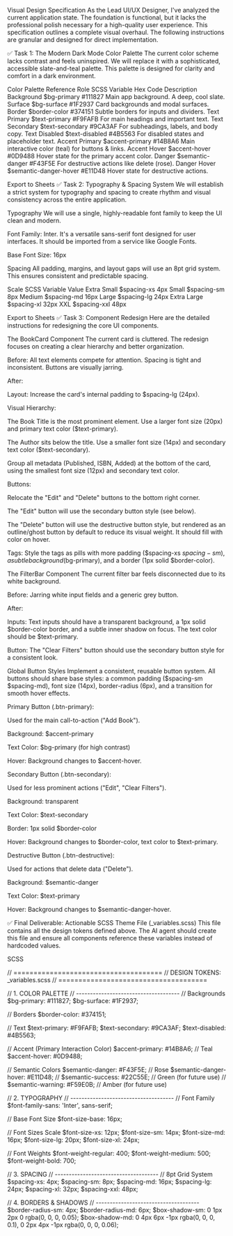 Visual Design Specification
As the Lead UI/UX Designer, I've analyzed the current application state. The foundation is functional, but it lacks the professional polish necessary for a high-quality user experience. This specification outlines a complete visual overhaul. The following instructions are granular and designed for direct implementation.

✅ Task 1: The Modern Dark Mode Color Palette
The current color scheme lacks contrast and feels uninspired. We will replace it with a sophisticated, accessible slate-and-teal palette. This palette is designed for clarity and comfort in a dark environment.

Color Palette Reference
Role	SCSS Variable	Hex Code	Description
Background	$bg-primary	#111827	Main app background. A deep, cool slate.
Surface	$bg-surface	#1F2937	Card backgrounds and modal surfaces.
Border	$border-color	#374151	Subtle borders for inputs and dividers.
Text Primary	$text-primary	#F9FAFB	For main headings and important text.
Text Secondary	$text-secondary	#9CA3AF	For subheadings, labels, and body copy.
Text Disabled	$text-disabled	#4B5563	For disabled states and placeholder text.
Accent Primary	$accent-primary	#14B8A6	Main interactive color (teal) for buttons & links.
Accent Hover	$accent-hover	#0D9488	Hover state for the primary accent color.
Danger	$semantic-danger	#F43F5E	For destructive actions like delete (rose).
Danger Hover	$semantic-danger-hover	#E11D48	Hover state for destructive actions.

Export to Sheets
✅ Task 2: Typography & Spacing System
We will establish a strict system for typography and spacing to create rhythm and visual consistency across the entire application.

Typography
We will use a single, highly-readable font family to keep the UI clean and modern.

Font Family: Inter. It's a versatile sans-serif font designed for user interfaces. It should be imported from a service like Google Fonts.

Base Font Size: 16px

Spacing
All padding, margins, and layout gaps will use an 8pt grid system. This ensures consistent and predictable spacing.

Scale	SCSS Variable	Value
Extra Small	$spacing-xs	4px
Small	$spacing-sm	8px
Medium	$spacing-md	16px
Large	$spacing-lg	24px
Extra Large	$spacing-xl	32px
XXL	$spacing-xxl	48px

Export to Sheets
✅ Task 3: Component Redesign
Here are the detailed instructions for redesigning the core UI components.

The BookCard Component
The current card is cluttered. The redesign focuses on creating a clear hierarchy and better organization.

Before: All text elements compete for attention. Spacing is tight and inconsistent. Buttons are visually jarring.

After:

Layout: Increase the card's internal padding to $spacing-lg (24px).

Visual Hierarchy:

The Book Title is the most prominent element. Use a larger font size (20px) and primary text color ($text-primary).

The Author sits below the title. Use a smaller font size (14px) and secondary text color ($text-secondary).

Group all metadata (Published, ISBN, Added) at the bottom of the card, using the smallest font size (12px) and secondary text color.

Buttons:

Relocate the "Edit" and "Delete" buttons to the bottom right corner.

The "Edit" button will use the secondary button style (see below).

The "Delete" button will use the destructive button style, but rendered as an outline/ghost button by default to reduce its visual weight. It should fill with color on hover.

Tags: Style the tags as pills with more padding ($spacing-xs $spacing-sm), a subtle background ($bg-primary), and a border (1px solid $border-color).

The FilterBar Component
The current filter bar feels disconnected due to its white background.

Before: Jarring white input fields and a generic grey button.

After:

Inputs: Text inputs should have a transparent background, a 1px solid $border-color border, and a subtle inner shadow on focus. The text color should be $text-primary.

Button: The "Clear Filters" button should use the secondary button style for a consistent look.

Global Button Styles
Implement a consistent, reusable button system. All buttons should share base styles: a common padding ($spacing-sm $spacing-md), font size (14px), border-radius (6px), and a transition for smooth hover effects.

Primary Button (.btn-primary):

Used for the main call-to-action ("Add Book").

Background: $accent-primary

Text Color: $bg-primary (for high contrast)

Hover: Background changes to $accent-hover.

Secondary Button (.btn-secondary):

Used for less prominent actions ("Edit", "Clear Filters").

Background: transparent

Text Color: $text-secondary

Border: 1px solid $border-color

Hover: Background changes to $border-color, text color to $text-primary.

Destructive Button (.btn-destructive):

Used for actions that delete data ("Delete").

Background: $semantic-danger

Text Color: $text-primary

Hover: Background changes to $semantic-danger-hover.

✅ Final Deliverable: Actionable SCSS Theme File (_variables.scss)
This file contains all the design tokens defined above. The AI agent should create this file and ensure all components reference these variables instead of hardcoded values.

SCSS

// =====================================
// DESIGN TOKENS: _variables.scss
// =====================================

// 1. COLOR PALETTE
// -------------------------------------
// Backgrounds
$bg-primary: #111827;
$bg-surface: #1F2937;

// Borders
$border-color: #374151;

// Text
$text-primary: #F9FAFB;
$text-secondary: #9CA3AF;
$text-disabled: #4B5563;

// Accent (Primary Interaction Color)
$accent-primary: #14B8A6; // Teal
$accent-hover: #0D9488;

// Semantic Colors
$semantic-danger: #F43F5E; // Rose
$semantic-danger-hover: #E11D48;
// $semantic-success: #22C55E; // Green (for future use)
// $semantic-warning: #F59E0B; // Amber (for future use)


// 2. TYPOGRAPHY
// -------------------------------------
// Font Family
$font-family-sans: 'Inter', sans-serif;

// Base Font Size
$font-size-base: 16px;

// Font Sizes Scale
$font-size-xs: 12px;
$font-size-sm: 14px;
$font-size-md: 16px;
$font-size-lg: 20px;
$font-size-xl: 24px;

// Font Weights
$font-weight-regular: 400;
$font-weight-medium: 500;
$font-weight-bold: 700;


// 3. SPACING
// -------------------------------------
// 8pt Grid System
$spacing-xs: 4px;
$spacing-sm: 8px;
$spacing-md: 16px;
$spacing-lg: 24px;
$spacing-xl: 32px;
$spacing-xxl: 48px;


// 4. BORDERS & SHADOWS
// -------------------------------------
$border-radius-sm: 4px;
$border-radius-md: 6px;
$box-shadow-sm: 0 1px 2px 0 rgba(0, 0, 0, 0.05);
$box-shadow-md: 0 4px 6px -1px rgba(0, 0, 0, 0.1), 0 2px 4px -1px rgba(0, 0, 0, 0.06);
